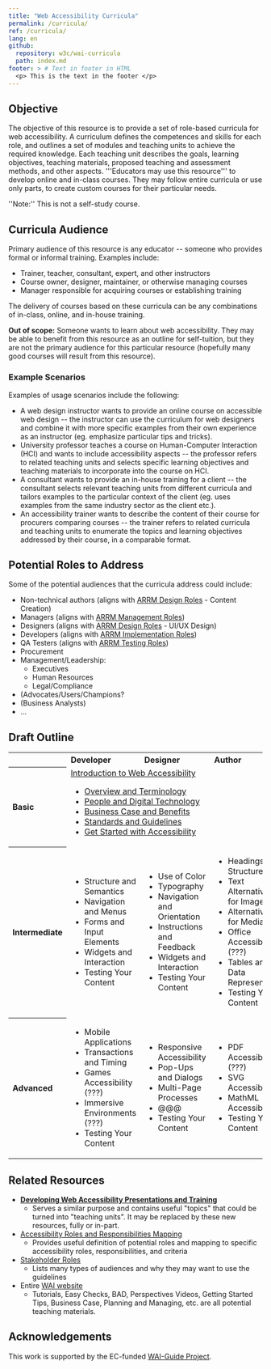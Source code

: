 ```yaml
---
title: "Web Accessibility Curricula"
permalink: /curricula/
ref: /curricula/
lang: en
github:
  repository: w3c/wai-curricula
  path: index.md
footer: > # Text in footer in HTML
  <p> This is the text in the footer </p>
---
```


## Objective ##

The objective of this resource is to provide a set of role-based curricula for web accessibility. A curriculum defines the competences and skills for each role, and outlines a set of modules and teaching units to achieve the required knowledge. Each teaching unit describes the goals, learning objectives, teaching materials, proposed teaching and assessment methods, and other aspects. '''Educators may use this resource''' to develop online and in-class courses. They may follow entire curricula or use only parts, to create custom courses for their particular needs.

''Note:'' This is not a self-study course.

## Curricula Audience ##

Primary audience of this resource is any educator -- someone who provides formal or informal training. Examples include:

* Trainer, teacher, consultant, expert, and other instructors
* Course owner, designer, maintainer, or otherwise managing courses
* Manager responsible for acquiring courses or establishing training

The delivery of courses based on these curricula can be any combinations of in-class, online, and in-house training.

**Out of scope:** Someone wants to learn about web accessibility. They may be able to benefit from this resource as an outline for self-tuition, but they are not the primary audience for this particular resource (hopefully many good courses will result from this resource).

### Example Scenarios ###

Examples of usage scenarios include the following:

* A web design instructor wants to provide an online course on accessible web design -- the instructor can use the curriculum for web designers and combine it with more specific examples from their own experience as an instructor (eg. emphasize particular tips and tricks).
* University professor teaches a course on Human-Computer Interaction (HCI) and wants to include accessibility aspects -- the professor refers to related teaching units and selects specific learning objectives and teaching materials to incorporate into the course on HCI.
* A consultant wants to provide an in-house training for a client -- the consultant selects relevant teaching units from different curricula and tailors examples to the particular context of the client (eg. uses examples from the same industry sector as the client etc.).
* An accessibility trainer wants to describe the content of their course for procurers comparing courses -- the trainer refers to related curricula and teaching units to enumerate the topics and learning objectives addressed by their course, in a comparable format.

## Potential Roles to Address ##

Some of the potential audiences that the curricula address could include:

* Non-technical authors (aligns with [ARRM Design Roles](https://www.w3.org/WAI/EO/wiki/Role_definition_document#Design_Roles)  - Content Creation)
* Managers (aligns with [ARRM Management Roles](https://www.w3.org/WAI/EO/wiki/Role_definition_document#Management_Roles))
* Designers (aligns with [ARRM Design Roles](https://www.w3.org/WAI/EO/wiki/Role_definition_document#Design_Roles) - UI/UX Design)
* Developers (aligns with [ARRM Implementation Roles](https://www.w3.org/WAI/EO/wiki/Role_definition_document#Implementation_Roles))
* QA Testers (aligns with [ARRM Testing Roles](https://www.w3.org/WAI/EO/wiki/Role_definition_document#Testing_Roles))
* Procurement
* Management/Leadership:
	* Executives
	* Human Resources
	* Legal/Compliance
* (Advocates/Users/Champions?
* (Business Analysts)
* ...

## Draft Outline ##


<table class="wikitable" style="text-align: left;">

<tbody><tr>
<th> </th>
<th> Developer </th>
<th> Designer </th>
<th> Author </th>
<th> Manager </th>
<th> Tester
</th></tr>
<tr>
<th> Basic
</th>
<td colspan="5"> <a rel="nofollow" class="external text" href="https://w3c.github.io/wai-curricula/curricula/introduction/">Introduction to Web Accessibility</a>
<ul><li> <a rel="nofollow" class="external text" href="https://w3c.github.io/wai-curricula/curricula/introduction/#unit-1-overview-and-terminology">Overview and Terminology</a></li>
<li> <a rel="nofollow" class="external text" href="https://w3c.github.io/wai-curricula/curricula/introduction/#unit-2-people-and-digital-technology">People and Digital Technology</a></li>
<li> <a rel="nofollow" class="external text" href="https://w3c.github.io/wai-curricula/curricula/introduction/#unit-3-business-case-and-benefits">Business Case and Benefits</a></li>
<li> <a rel="nofollow" class="external text" href="https://w3c.github.io/wai-curricula/curricula/introduction/#unit-4-standards-and-guidelines">Standards and Guidelines</a></li>
<li> <a rel="nofollow" class="external text" href="https://w3c.github.io/wai-curricula/curricula/introduction/#unit-5-get-started-with-accessibility">Get Started with Accessibility</a></li></ul>
</td></tr>
<tr>
<th> Intermediate
</th>
<td>
<ul><li> Structure and Semantics</li>
<li> Navigation and Menus</li>
<li> Forms and Input Elements</li>
<li> Widgets and Interaction</li>
<li> Testing Your Content</li></ul>
</td>
<td>
<ul><li> Use of Color</li>
<li> Typography</li>
<li> Navigation and Orientation</li>
<li> Instructions and Feedback</li>
<li> Widgets and Interaction</li>
<li> Testing Your Content</li></ul>
</td>
<td>
<ul><li> Headings and Structure</li>
<li> Text Alternatives for Images</li>
<li> Alternatives for Media</li>
<li> Office Accessibility (???)</li>
<li> Tables and Data Representation</li>
<li> Testing Your Content</li></ul>
</td>
<td rowspan="2">
<ul><li> Accessibility Quick Check</li>
<li> Business Opportunities</li>
<li> Capacity and Capability</li>
<li> Tools and Processes</li>
<li> Policies and Procurement</li></ul>
</td>
<td rowspan="2">
<ul><li> Understanding Conformance</li>
<li> Accessibility Testing Tools</li>
<li> Using Assistive Technologies</li>
<li> Prioritizing Issues and Repair</li>
<li> Maintaining Accessibility</li></ul>
</td></tr>
<tr>
<th> Advanced
</th>
<td>
<ul><li> Mobile Applications</li>
<li> Transactions and Timing</li>
<li> Games Accessibility (???)</li>
<li> Immersive Environments (???)</li>
<li> Testing Your Content</li></ul>
</td>
<td>
<ul><li> Responsive Accessibility</li>
<li> Pop-Ups and Dialogs</li>
<li> Multi-Page Processes</li>
<li> @@@</li>
<li> Testing Your Content</li></ul>
</td>
<td>
<ul><li> PDF Accessibility (???)</li>
<li> SVG Accessibility</li>
<li> MathML Accessibility</li>
<li> Testing Your Content</li></ul>
</td></tr></tbody></table>


## Related Resources ##

* [**Developing Web Accessibility Presentations and Training**](https://www.w3.org/WAI/teach-advocate/accessibility-training/)
	* Serves a similar purpose and contains useful "topics" that could be turned into "teaching units". It may be replaced by these new resources, fully or in-part.
* [Accessibility Roles and Responsibilities Mapping](https://www.w3.org/WAI/EO/wiki/RA11y_Matrix)
	* Provides useful definition of potential roles and mapping to specific accessibility roles, responsibilities, and criteria
* [Stakeholder Roles](https://www.w3.org/WAI/GL/task-forces/silver/wiki/Job_Stories_for_Stakeholders)
	* Lists many types of audiences and why they may want to use the guidelines
* Entire [WAI website](htps://www.w3.org/WAI/)
	* Tutorials, Easy Checks, BAD, Perspectives Videos, Getting Started Tips, Business Case, Planning and Managing, etc. are all potential teaching materials.

## Acknowledgements ##

This work is supported by the EC-funded [WAI-Guide Project](https://www.w3.org/WAI/about/projects/wai-guide/).
